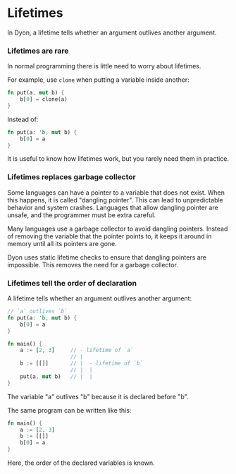 # Lifetimes

In Dyon, a lifetime tells whether an argument outlives another argument.

### Lifetimes are rare

In normal programming there is little need to worry about lifetimes.

For example, use `clone` when putting a variable inside another:

```rust
fn put(a, mut b) {
    b[0] = clone(a)
}
```

Instead of:

```rust
fn put(a: 'b, mut b) {
    b[0] = a
}
```

It is useful to know how lifetimes work, but you rarely need them in practice.

### Lifetimes replaces garbage collector

Some languages can have a pointer to a variable that does not exist.
When this happens, it is called "dangling pointer".
This can lead to unpredictable behavior and system crashes.
Languages that allow dangling pointer are unsafe,
and the programmer must be extra careful.

Many languages use a garbage collector to avoid dangling pointers.
Instead of removing the variable that the pointer points to,
it keeps it around in memory until all its pointers are gone.

Dyon uses static lifetime checks to ensure that dangling pointers are impossible.
This removes the need for a garbage collector.

### Lifetimes tell the order of declaration

A lifetime tells whether an argument outlives another argument:

```rust
// `a` outlives `b`
fn put(a: 'b, mut b) {
    b[0] = a
}

fn main() {
    a := [2, 3]     // - lifetime of `a`
                    // |
    b := [[]]       // |  - lifetime of `b`
                    // |  |
    put(a, mut b)   // |  |
}
```

The variable "a" outlives "b" because it is declared before "b".

The same program can be written like this:

```rust
fn main() {
    a := [2, 3]
    b := [[]]
    b[0] = a
}
```

Here, the order of the declared variables is known.
